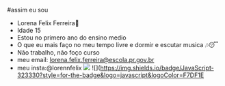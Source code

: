 #assim eu sou 
- Lorena Felix Ferreira:girl:
- Idade 15 
- Estou no primero ano do ensino medio 
- O que eu mais faço no meu tempo livre e dormir e escutar musica 🎶😴
- Não trabalho, não foço curso
- meu email: lorena.felix.ferreira@escola.pr.gov.br
- meu insta:@lorennfelix
![](https://img.shields.io/badge/Scratch-4D97FF?style=for-the-badge&logo=Scratch&logoColor=white)
![](https://img.shields.io/badge/JavaScript-323330?style=for-the-badge&logo=javascript&logoColor=F7DF1E
